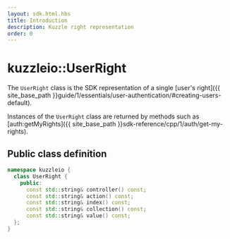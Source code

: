 ```yaml
---
layout: sdk.html.hbs
title: Introduction
description: Kuzzle right representation
order: 0
---
```


# kuzzleio::UserRight

The `UserRight` class is the SDK representation of a single [user's right]({{ site_base_path }}guide/1/essentials/user-authentication/#creating-users-default).

Instances of the `UserRight` class are returned by methods such as [auth:getMyRights]({{ site_base_path }}sdk-reference/cpp/1/auth/get-my-rights).

## Public class definition

```cpp
namespace kuzzleio {
  class UserRight {
    public:
      const std::string& controller() const;
      const std::string& action() const;
      const std::string& index() const;
      const std::string& collection() const;
      const std::string& value() const;
  };
}
```
